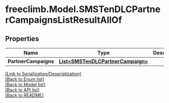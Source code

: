 # freeclimb.Model.SMSTenDLCPartnerCampaignsListResultAllOf


## Properties

Name | Type | Description | Notes
------------ | ------------- | ------------- | -------------
**PartnerCampaigns** | [**List&lt;SMSTenDLCPartnerCampaign&gt;**](SMSTenDLCPartnerCampaign.md) |  | [optional] 

[[Link to Serialization/Deserialization]](../README.md#documentation-for-serialization-deserialization)<br /> 
[[Back to Enum list]](../README.md#documentation-for-enums)<br /> 
[[Back to Model list]](../README.md#documentation-for-models)<br /> 
[[Back to API list]](../README.md#documentation-for-api-endpoints) <br /> 
[[Back to README]](../README.md) <br /> 
